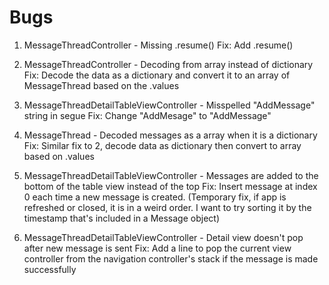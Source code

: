 #  Bugs
1. MessageThreadController - Missing .resume()
Fix: Add .resume()

2. MessageThreadController - Decoding from array instead of dictionary
Fix: Decode the data as a dictionary and convert it to an array of MessageThread based on the .values

3. MessageThreadDetailTableViewController - Misspelled "AddMessage" string in segue
Fix: Change "AddMesage" to "AddMessage"

4. MessageThread - Decoded messages as a array when it is a dictionary
Fix: Similar fix to 2, decode data as dictionary then convert to array based on .values

5. MessageThreadDetailTableViewController - Messages are added to the bottom of the table view instead of the top
Fix: Insert message at index 0 each time a new message is created. (Temporary fix, if app is refreshed or closed, it is in a weird order. I want to try sorting it by the timestamp that's included in a Message object)

6. MessageThreadDetailTableViewController - Detail view doesn't pop after new message is sent
Fix: Add a line to pop the current view controller from the navigation controller's stack if the message is made successfully
